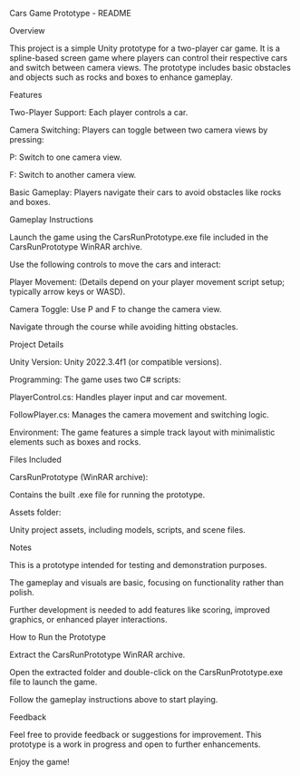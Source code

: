 Cars Game Prototype - README

Overview

This project is a simple Unity prototype for a two-player car game. It is a spline-based screen game where players can control their respective cars and switch between camera views. The prototype includes basic obstacles and objects such as rocks and boxes to enhance gameplay.

Features

Two-Player Support: Each player controls a car.

Camera Switching: Players can toggle between two camera views by pressing:

P: Switch to one camera view.

F: Switch to another camera view.

Basic Gameplay: Players navigate their cars to avoid obstacles like rocks and boxes.

Gameplay Instructions

Launch the game using the CarsRunPrototype.exe file included in the CarsRunPrototype WinRAR archive.

Use the following controls to move the cars and interact:

Player Movement: (Details depend on your player movement script setup; typically arrow keys or WASD).

Camera Toggle: Use P and F to change the camera view.

Navigate through the course while avoiding hitting obstacles.

Project Details

Unity Version: Unity 2022.3.4f1 (or compatible versions).

Programming: The game uses two C# scripts:

PlayerControl.cs: Handles player input and car movement.

FollowPlayer.cs: Manages the camera movement and switching logic.

Environment: The game features a simple track layout with minimalistic elements such as boxes and rocks.

Files Included

CarsRunPrototype (WinRAR archive):

Contains the built .exe file for running the prototype.

Assets folder:

Unity project assets, including models, scripts, and scene files.

Notes

This is a prototype intended for testing and demonstration purposes.

The gameplay and visuals are basic, focusing on functionality rather than polish.

Further development is needed to add features like scoring, improved graphics, or enhanced player interactions.

How to Run the Prototype

Extract the CarsRunPrototype WinRAR archive.

Open the extracted folder and double-click on the CarsRunPrototype.exe file to launch the game.

Follow the gameplay instructions above to start playing.

Feedback

Feel free to provide feedback or suggestions for improvement. This prototype is a work in progress and open to further enhancements.

Enjoy the game!
